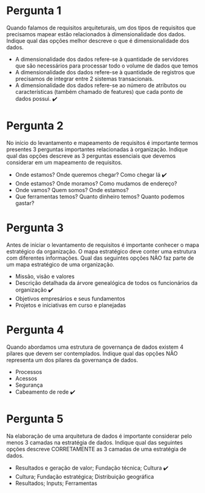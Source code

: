 # Pergunta 1
Quando falamos de requisitos arquiteturais, um dos tipos de requisitos que precisamos mapear estão relacionados à dimensionalidade dos dados. Indique qual das opções melhor descreve o que é dimensionalidade dos dados.

- A dimensionalidade dos dados refere-se à quantidade de servidores que são necessários para processar todo o volume de dados que temos
- A dimensionalidade dos dados refere-se à quantidade de registros que precisamos de integrar entre 2 sistemas transacionais.
- A dimensionalidade dos dados refere-se ao número de atributos ou características (também chamado de features) que cada ponto de dados possui. :heavy_check_mark: 

# Pergunta 2
No início do levantamento e mapeamento de requisitos é importante termos presentes 3 perguntas importantes relacionadas à organização. Indique qual das opções descreve as 3 perguntas essenciais que devemos considerar em um mapeamento de requisitos.

- Onde estamos? Onde queremos chegar? Como chegar lá :heavy_check_mark:
- Onde estamos? Onde moramos? Como mudamos de endereço?
- Onde vamos? Quem somos? Onde estamos?
- Que ferramentas temos? Quanto dinheiro temos? Quanto podemos gastar?

# Pergunta 3
Antes de iniciar o levantamento de requisitos é importante conhecer o mapa estratégico da organização. O mapa estratégico deve conter uma estrutura com diferentes informações. Qual das seguintes opções NÃO faz parte de um mapa estratégico de uma organização.

- Missão, visão e valores
- Descrição detalhada da árvore genealógica de todos os funcionários da organização :heavy_check_mark:
- Objetivos empresários e seus fundamentos
- Projetos e iniciativas em curso e planejadas

# Pergunta 4
Quando abordamos uma estrutura de governança de dados existem 4 pilares que devem ser contemplados. Indique qual das opções NÃO representa um dos pilares da governança de dados.

- Processos
- Acessos
- Segurança
- Cabeamento de rede  :heavy_check_mark:

# Pergunta 5
Na elaboração de uma arquitetura de dados é importante considerar pelo menos 3 camadas na estratégia de dados. Indique qual das seguintes opções descreve CORRETAMENTE as 3 camadas de uma estratégia de dados.

- Resultados e geração de valor; Fundação técnica; Cultura :heavy_check_mark:
- Cultura; Fundação estratégica; Distribuição geográfica
- Resultados; Inputs; Ferramentas
